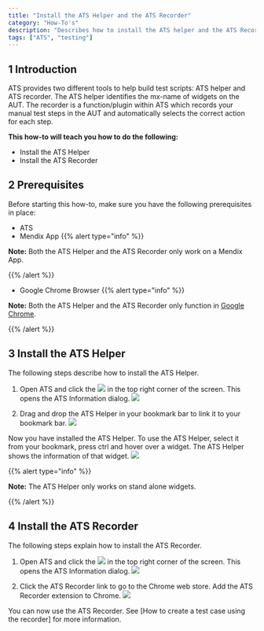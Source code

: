 ```yaml
---
title: "Install the ATS Helper and the ATS Recorder"
category: "How-To's"
description: "Describes how to install the ATS helper and the ATS Recorder tool."
tags: ["ATS", "testing"]
---
```


## 1 Introduction

ATS provides two different tools to help build test scripts: ATS helper and ATS recorder. The ATS helper identifies the mx-name of widgets on the AUT. The recorder is a function/plugin within ATS which records your manual test steps in the AUT and automatically selects the correct action for each step.

**This how-to will teach you  how to do the following:**

* Install the ATS Helper
* Install the ATS Recorder

## 2 Prerequisites
Before starting this how-to, make sure you have the following prerequisites in place:
* ATS
* Mendix App {{% alert type="info" %}}

**Note:** Both the ATS Helper and the ATS Recorder only work on a Mendix App.

{{% /alert %}}
* Google Chrome Browser {{% alert type="info" %}}

**Note:** Both the ATS Helper and the ATS Recorder only function in [Google Chrome](https://www.google.com/chrome/browser/). 

{{% /alert %}}

## 3 Install the ATS Helper
The following steps describe how to install the ATS Helper.

1.	Open ATS and click the ![](/howtos/attachments/install-ats-helper-recorder/information-icon.png) in the top right corner of the screen. This opens the ATS Information dialog.
![](/howtos/attachments/install-ats-helper-recorder/ats-information-screen.png)

2.	Drag and drop the ATS Helper in your bookmark bar to link it to your bookmark bar.
![](/howtos/attachments/install-ats-helper-recorder/drag-drop-ats-helper.png)

Now you have installed the ATS Helper. To use the ATS Helper, select it from your bookmark, press ctrl and hover over a widget. The ATS Helper shows the information of that widget.
![](/howtos/attachments/install-ats-helper-recorder/ats-helper-widget.png)

{{% alert type="info" %}}

**Note:** The ATS Helper only works on stand alone widgets.

{{% /alert %}}

## 4 Install the ATS Recorder
The following steps explain how to install the ATS Recorder.

1.	Open ATS and click the ![](/howtos/attachments/install-ats-helper-recorder/information-icon.png) in the top right corner of the screen. This opens the ATS Information dialog.
![](/howtos/attachments/install-ats-helper-recorder/ats-information-screen.png)

2.	Click the ATS Recorder link to go to the Chrome web store. Add the ATS Recorder extension to Chrome. 
![](/howtos/attachments/install-ats-helper-recorder/add-ats-recorder.png)

You can now use the ATS Recorder. See [How to create a test case using the recorder] for more information.

